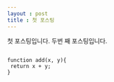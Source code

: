 ```yaml
---
layout : post
title : 첫 포스팅
---
```


첫 포스팅입니다.
두번 째 포스팅입니다.
<pre>
<code>
function add(x, y){
 return x + y;
}
</code>
</pre>
